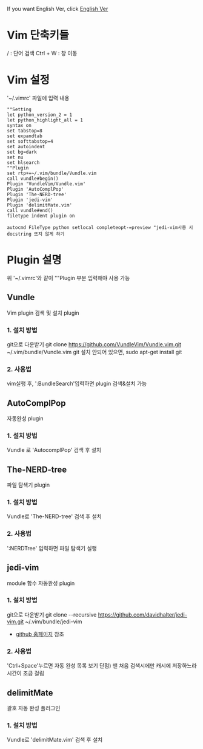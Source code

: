 
If you want English Ver, click [English Ver]()
# Vim 단축키들
/ : 단어 검색
Ctrl + W : 창 이동
# Vim 설정
'~/.vimrc' 파일에 입력 내용

	""Setting
	let python_version_2 = 1
	let python_highlight_all = 1
	syntax on
	set tabstop=8
	set expandtab
	set softtabstop=4
	set autoindent
	set bg=dark
	set nu
	set hlsearch
	""Plugin
	set rtp+=~/.vim/bundle/Vundle.vim
	call vundle#begin()
	Plugin 'VundleVim/Vundle.vim'
	Plugin 'AutoComplPop'
	Plugin 'The-NERD-tree'
	Plugin 'jedi-vim'
	Plugin 'delimitMate.vim'
	call vundle#end()
	filetype indent plugin on

	autocmd FileType python setlocal completeopt-=preview "jedi-vim사용 시 docstring 뜨지 않게 하기

# Plugin 설명
위 '~/.vimrc'와 같이 ""Plugin 부분 입력해야 사용 가능
## Vundle
Vim plugin 검색 및 설치 plugin
### 1. 설치 방법
git으로 다운받기
	git clone https://github.com/VundleVim/Vundle.vim.git ~/.vim/bundle/Vundle.vim
git 설치 안되어 있으면,
	sudo apt-get install git
### 2. 사용법
vim실행 후, ':BundleSearch'입력하면 plugin 검색&설치 가능

## AutoComplPop
자동완성 plugin
### 1. 설치 방법
Vundle 로 'AutocomplPop' 검색 후 설치

## The-NERD-tree
파일 탐색기 plugin
### 1. 설치 방법
Vundle로 'The-NERD-tree' 검색 후 설치
### 2. 사용법
':NERDTree' 입력하면 파일 탐색기 실행

## jedi-vim
module 함수 자동완성 plugin
### 1. 설치 방법
git으로 다운받기
	git clone --recursive https://github.com/davidhalter/jedi-vim.git ~/.vim/bundle/jedi-vim
* [github 홈페이지](https://github.com/davidhalter/jedi-vim) 참조
### 2. 사용법
'Ctrl+Space'누르면 자동 완성 목록 보기
단점) 맨 처음 검색시에만 캐시에 저장하느라 시간이 조금 걸림

## delimitMate
괄호 자동 완성 플러그인
### 1. 설치 방법
Vundle로 'delimitMate.vim' 검색 후 설치

